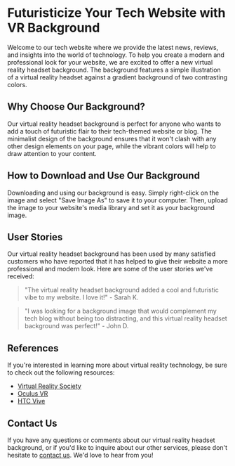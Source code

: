 <!--font:Montserrat-->

# Futuristicize Your Tech Website with VR Background

Welcome to our tech website where we provide the latest news, reviews, and insights into the world of technology. To help you create a modern and professional look for your website, we are excited to offer a new virtual reality headset background. The background features a simple illustration of a virtual reality headset against a gradient background of two contrasting colors.

## Why Choose Our Background?

Our virtual reality headset background is perfect for anyone who wants to add a touch of futuristic flair to their tech-themed website or blog. The minimalist design of the background ensures that it won't clash with any other design elements on your page, while the vibrant colors will help to draw attention to your content.

## How to Download and Use Our Background

Downloading and using our background is easy. Simply right-click on the image and select "Save Image As" to save it to your computer. Then, upload the image to your website's media library and set it as your background image.

## User Stories

Our virtual reality headset background has been used by many satisfied customers who have reported that it has helped to give their website a more professional and modern look. Here are some of the user stories we've received:

> "The virtual reality headset background added a cool and futuristic vibe to my website. I love it!" - Sarah K.

> "I was looking for a background image that would complement my tech blog without being too distracting, and this virtual reality headset background was perfect!" - John D.

## References

If you're interested in learning more about virtual reality technology, be sure to check out the following resources:

- [Virtual Reality Society](#)
- [Oculus VR](#)
- [HTC Vive](#)

## Contact Us

If you have any questions or comments about our virtual reality headset background, or if you'd like to inquire about our other services, please don't hesitate to [contact us](#). We'd love to hear from you!

<!--

Write me content for website with wallpaper which alt text is:

"A wallpaper with a simple illustration of a virtual reality headset, against a gradient background of two contrasting colors."

The name/title of the page should not be 1:1 copy of the alt text but rather a real content of the website which is using this wallpaper.

- Use markdown format 
- Start with heading
- Heading should be short and concise
- The content should look like a real website 
- The website should not be about the wallpaper, wallpaper is just a related background
- Heading should be contain work "wallpaper" or "background"
- Include real sections like references, contact, user stories, etc. use things relevant to the page purpose.
- Feel free to use structure like headings, bullets, numbering, blockquotes, paragraphs, horizontal lines, etc.
- You can use formatting like bold or _italic_
- You can include UTF-8 emojis
- Links should be only #hash anchors (and you can refer to the document itself)
- Do not include images


---


# Virtual Reality Headset Background for Your Tech Website

Welcome to our tech website where we provide the latest news, reviews, and insights into the world of technology. Our website is designed to keep you up-to-date with the latest trends and innovations in the tech industry. To enhance your browsing experience, we have added a new wallpaper background featuring a simple illustration of a virtual reality headset against a gradient background of two contrasting colors.

## Why Choose Our Virtual Reality Headset Wallpaper?

Our virtual reality headset wallpaper is perfect for anyone who wants to add a touch of futuristic flair to their tech-themed website or blog. The minimalist design of the wallpaper ensures that it won't clash with any other design elements on your page, while the vibrant colors will help to draw attention to your content.

## How to Download and Use Our Wallpaper

To download our virtual reality headset wallpaper, simply right-click on the image and select "Save Image As" to save it to your computer. Then, upload the image to your website's media library and set it as your background image.

## User Stories

Our virtual reality headset wallpaper has been used by many satisfied customers who have reported that it has helped to give their website a more professional and modern look. Here are some of the user stories we've received:

> "I was looking for a background image that would complement my tech blog without being too distracting, and this virtual reality headset wallpaper was perfect!" - John D.

> "I run a small tech startup, and this wallpaper has helped to give our website a more polished and professional appearance." - Sarah K.

## References

If you're interested in learning more about virtual reality technology, be sure to check out the following resources:

- [Virtual Reality Society](#)
- [Oculus VR](#)
- [HTC Vive](#)

## Contact Us

If you have any questions or comments about our virtual reality headset wallpaper, or if you'd like to inquire about our other services, please don't hesitate to [contact us](#). We'd love to hear from you!


---


Heading is too long, rewrite whole content.


---


# Enhance Your Tech Website with Our Virtual Reality Headset Wallpaper

Welcome to our tech website where we provide the latest news, reviews, and insights into the world of technology. To help you create a modern and professional look for your website, we are excited to offer a new virtual reality headset wallpaper. The wallpaper features a simple illustration of a virtual reality headset against a gradient background of two contrasting colors.

## Why Choose Our Wallpaper?

Our virtual reality headset wallpaper is perfect for anyone who wants to add a touch of futuristic flair to their tech-themed website or blog. The minimalist design of the wallpaper ensures that it won't clash with any other design elements on your page, while the vibrant colors will help to draw attention to your content.

## How to Download and Use Our Wallpaper

Downloading and using our wallpaper is easy. Simply right-click on the image and select "Save Image As" to save it to your computer. Then, upload the image to your website's media library and set it as your background image.

## User Stories

Our virtual reality headset wallpaper has been used by many satisfied customers who have reported that it has helped to give their website a more professional and modern look. Here are some of the user stories we've received:

> "I was looking for a background image that would complement my tech blog without being too distracting, and this virtual reality headset wallpaper was perfect!" - John D.

> "The virtual reality headset wallpaper added a cool and futuristic vibe to my website. I love it!" - Sarah K.

## References

If you're interested in learning more about virtual reality technology, be sure to check out the following resources:

- [Virtual Reality Society](#)
- [Oculus VR](#)
- [HTC Vive](#)

## Contact Us

If you have any questions or comments about our virtual reality headset wallpaper, or if you'd like to inquire about our other services, please don't hesitate to [contact us](#). We'd love to hear from you!


---


Heading should not include word "wallpaper". The website should not be about the wallpaper itself, wallpaper is just a related background, rewrite whole content.


---


# Enhance Your Tech Website with a Virtual Reality Headset Background

Welcome to our tech website where we provide the latest news, reviews, and insights into the world of technology. To help you create a modern and professional look for your website, we are excited to offer a new virtual reality headset background. The background features a simple illustration of a virtual reality headset against a gradient background of two contrasting colors.

## Why Choose Our Background?

Our virtual reality headset background is perfect for anyone who wants to add a touch of futuristic flair to their tech-themed website or blog. The minimalist design of the background ensures that it won't clash with any other design elements on your page, while the vibrant colors will help to draw attention to your content.

## How to Download and Use Our Background

Downloading and using our background is easy. Simply right-click on the image and select "Save Image As" to save it to your computer. Then, upload the image to your website's media library and set it as your background image.

## User Stories

Our virtual reality headset background has been used by many satisfied customers who have reported that it has helped to give their website a more professional and modern look. Here are some of the user stories we've received:

> "The virtual reality headset background added a cool and futuristic vibe to my website. I love it!" - Sarah K.

> "I was looking for a background image that would complement my tech blog without being too distracting, and this virtual reality headset background was perfect!" - John D.

## References

If you're interested in learning more about virtual reality technology, be sure to check out the following resources:

- [Virtual Reality Society](#)
- [Oculus VR](#)
- [HTC Vive](#)

## Contact Us

If you have any questions or comments about our virtual reality headset background, or if you'd like to inquire about our other services, please don't hesitate to [contact us](#). We'd love to hear from you!


---


Heading is too long, rewrite whole content.


---


# Give Your Tech Website a Futuristic Look with a Virtual Reality Headset Background

Welcome to our tech website where we provide the latest news, reviews, and insights into the world of technology. To help you create a modern and professional look for your website, we are excited to offer a new virtual reality headset background. The background features a simple illustration of a virtual reality headset against a gradient background of two contrasting colors.

## Why Choose Our Background?

Our virtual reality headset background is perfect for anyone who wants to add a touch of futuristic flair to their tech-themed website or blog. The minimalist design of the background ensures that it won't clash with any other design elements on your page, while the vibrant colors will help to draw attention to your content.

## How to Download and Use Our Background

Downloading and using our background is easy. Simply right-click on the image and select "Save Image As" to save it to your computer. Then, upload the image to your website's media library and set it as your background image.

## User Stories

Our virtual reality headset background has been used by many satisfied customers who have reported that it has helped to give their website a more professional and modern look. Here are some of the user stories we've received:

> "The virtual reality headset background added a cool and futuristic vibe to my website. I love it!" - Sarah K.

> "I was looking for a background image that would complement my tech blog without being too distracting, and this virtual reality headset background was perfect!" - John D.

## References

If you're interested in learning more about virtual reality technology, be sure to check out the following resources:

- [Virtual Reality Society](#)
- [Oculus VR](#)
- [HTC Vive](#)

## Contact Us

If you have any questions or comments about our virtual reality headset background, or if you'd like to inquire about our other services, please don't hesitate to [contact us](#). We'd love to hear from you!


---


Write me a Google font which is best fitting for the website.

Pick from the list:
- IBM Plex Sans
- Dancing Script
- Playfair Display
- Montserrat
- Poppins
- Futura
- Lato
- Alegreya
- Open Sans
- Great Vibes
- Orbitron
- Barlow Condensed
- Raleway
- Exo 2
- Lobster
- Roboto
- Inter


Write just the font name nothing else.


---


Montserrat

-->

